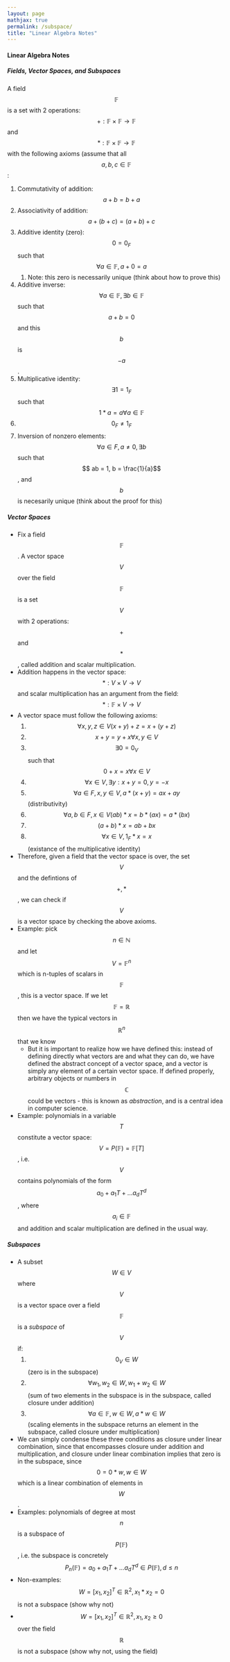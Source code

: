 ```yaml
---
layout: page
mathjax: true
permalink: /subspace/
title: "Linear Algebra Notes"
---
```


#### Linear Algebra Notes 

##### Fields, Vector Spaces, and Subspaces

A field $$ \mathbb{F} $$ is a set with 2 operations: $$ + : \mathbb{F} \times{} \mathbb{F} \rightarrow{} \mathbb{F} $$  and $$ * : \mathbb{F} \times{} \mathbb{F} \rightarrow{} \mathbb{F}$$ with the following axioms (assume that all $$a, b, c \in \mathbb{F}$$:

1. Commutativity of addition: $$ a + b = b + a$$ 
2. Associativity of addition: $$ a + (b + c) = (a + b) + c$$
3. Additive identity (zero): $$ 0 = 0_F$$ such that $$ \forall{} a \in \mathbb{F}, a + 0 = a $$ 
   1. Note: this zero is necessarily unique (think about how to prove this)
4. Additive inverse: $$ \forall a \in \mathbb{F}, \exists b \in \mathbb{F} $$ such that $$ a + b = 0$$ and this $$ b $$ is $$ -a $$.
5. Multiplicative identity: $$ \exists 1 = 1_F $$ such that $$ 1 * a = a \forall a \in \mathbb{F}$$ 
6. $$ 0_F \neq 1_F$$ 
7. Inversion of nonzero elements: $$ \forall a \in F, a \neq 0, \exists b $$ such that $$ ab = 1, b = \frac{1}{a}$$, and $$ b $$ is necesarily unique (think about the proof for this)

##### Vector Spaces

- Fix a field $$ \mathbb{F}$$. A vector space $$ V $$ over the field $$ \mathbb{F}$$ is a set $$ V $$ with 2 operations: $$ + $$ and $$ * $$, called addition and scalar multiplication.
- Addition happens in the vector space: $$ * : V \times V \rightarrow{} V $$ and scalar multiplication has an argument from the field: $$ *: \mathbb{F} \times V \rightarrow{} V$$
- A vector space must follow the following axioms:
  1. $$ \forall{} x, y, z \in V (x + y) + z = x + (y + z)$$ 
  2. $$ x + y = y + x \forall{} x, y \in V$$
  3. $$ \exists 0 = 0_V $$ such that $$ 0 + x = x                     \forall x \in V $$
  4. $$ \forall{x}\in V, \exists{y}:x + y = 0, y = -x$$ 
  5. $$\forall{a} \in F, x, y \in V, a* (x + y) = ax + ay$$ (distributivity)
  6. $$ \forall{a,b} \in F, x \in V (ab) * x = b * (ax) = a * (bx)$$
  7. $$ (a + b) * x = ab + bx $$
  8. $$ \forall{x} \in V, 1_F * x = x$$ (existance of the multiplicative identity)
- Therefore, given a field that the vector space is over, the set $$ V $$ and the defintions of $$ +, * $$, we can check if $$ V $$ is a vector space by checking the above axioms.
- Example: pick $$ n \in \mathbb{N} $$  and let $$ V = \mathbb{F}^n $$ which is n-tuples of scalars in $$ \mathbb{F}$$, this is a vector space. If we let $$ \mathbb{F} = \mathbb{R}$$ then we have the typical vectors in $$ \mathbb{R}^n$$ that we know
  - But it is important to realize how we have defined this: instead of defining directly what vectors are and what they can do, we have defined the abstract concept of a vector space, and a vector is simply any element of a certain vector space. If defined properly, arbitrary objects or numbers in $$ \mathbb{C}$$ could be vectors - this is known as *abstraction*, and is a central idea in computer science.
- Example: polynomials in a variable $$ T $$ constitute a vector space: $$ V = P(\mathbb{F}) = \mathbb{F}[T] $$, i.e. $$ V $$ contains polynomials of the form $$ a_0 + a_1T + …a_dT^d $$, where $$ a_i \in \mathbb{F} $$ and addition and scalar multiplication are defined in the usual way.

##### Subspaces

- A subset $$ W \in V $$ where $$ V $$ is a vector space over a field $$\mathbb{F}$$ is a *subspace* of $$ V $$ if:
  1. $$ 0_V \in W $$ (zero is in the subspace)
  2. $$\forall{w_1, w_2} \in W, w_1 + w_2 \in W$$ (sum of two elements in the subspace is in the subspace, called closure under addition)
  3. $$ \forall{a} \in \mathbb{F}, w \in W, a * w \in W $$ (scaling elements in the subspace returns an element in the subspace, called closure under multiplication)
- We can simply condense these three conditions as closure under linear combination, since that encompasses closure under addition and multiplication, and closure under linear combination implies that zero is in the subspace, since $$ 0 = 0 * w, w \in W $$ which is a linear combination of elements in $$ W $$.
- Examples: polynomials of degree at most $$ n $$ is a subspace of $$ P(\mathbb{F}) $$, i.e. the subspace is concretely $$P_n(\mathbb{F}) = {a_0 + a_1T + … a_dT^d \in P(\mathbb{F})}, d \leq n $$
- Non-examples: $$ W = {{ [x_1, x_2]^T \in \mathbb{R}^2, x_1 * x_2 =  0}} $$ is not a subspace (show why not)
- $$W = { [x_1, x_2]^T \in \mathbb{R}^2, x_1 , x_2 \geq  0}$$ over the field $$\mathbb{R}$$ is not a subspace (show why not, using the field) 










